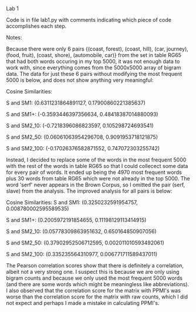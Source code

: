 Lab 1

Code is in file lab1.py with comments indicating which piece of code accomplishes each step.

Notes:

Because there were only 6 pairs {(coast, forest), (coast, hill), (car, journey), (food, fruit), (coast, shore), (automobile, car)} from the set in table RG65 that had both words occuring in my top 5000, it was not enough data to work with, since everything comes from the 5000x5000 array of bigram data. The data for just these 6 pairs without modifying the most frequent 5000 is below, and does not show anything very meaningful:

Cosine Similarities:

S and SM1:  (0.6311231864891127, 0.17900860221385637)

S and SM1+:  (-0.3593446397356634, 0.48418387014880093)

S and SM2_10:  (-0.7218396086823597, 0.105298724693541)

S and SM2_50:  (0.06061063954296708, 0.9091953718121875)

S and SM2_100:  (-0.17026376582871552, 0.747072303255742)


Instead, I decided to replace some of the words in the most frequent 5000 with the rest of the words in table RG65 so that I could collecect some data for every pair of words. It ended up being the 4970 most frequent words plus 30 words from table RG65 which were not already in the top 5000. The word 'serf' never appears in the Brown Corpus, so I omitted the pair (serf, slave) from the analysis. The improved analysis for all pairs is below:

Cosine Similarities:
S and SM1:  (0.3250232591954757, 0.008780002595589535)

S and SM1+:  (0.2005972191854655, 0.11198129113414915)

S and SM2_10:  (0.05778309863951632, 0.650164850907056)

S and SM2_50:  (0.37902952506712595, 0.002011010593492061)

S and SM2_100:  (0.335235564310977, 0.006771711589437011)


The Pearson correlation scores show that there is definitely a correlation, albeit not a very strong one. I suspect this is because we are only using bigram counts and because we only used the most frequent 5000 words (and there are some words which might be meaningless like abbreviations). I also observed that the correlation score for the matrix with PPMI's was worse than the correlation score for the matrix with raw counts, which I did not expect and perhaps I made a mistake in calculating PPMI's.
